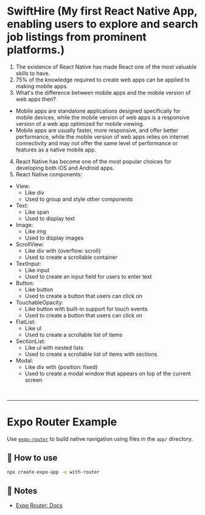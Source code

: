 # SwiftHire (My first React Native App, enabling users to explore and search job listings from prominent platforms.)

1. The existence of React Native has made React one of the most valuable skills to have.
2. 75% of the knowledge required to create web apps can be applied to making mobile apps.
3. What's the difference between mobile apps and the mobile version of web apps then?
- Mobile apps are standalone applications designed specifically for mobile devices, while the mobile version of web apps is a responsive version of a web app optimized for mobile viewing.
- Mobile apps are usually faster, more responsive, and offer better performance, while the mobile version of web apps relies on internet connectivity and may not offer the same level of performance or features as a native mobile app.
4. React Native has become one of the most popular choices for developing both iOS and Android apps.
5. React Native components:
- View:
  - Like div
  - Used to group and style other components
- Text:
  - Like span
  - Used to display text
- Image:
  - Like img
  - Used to display images
- ScrollView:
  - Like div with {overflow: scroll}
  - Used to create a scrollable container
- TextInput:
  - Like input
  - Used to create an input field for users to enter text
- Button:
  - Like button
  - Used to create a button that users can click on
- TouchableOpacity:
  - Like button with built-in support for touch events
  - Used to create a button that users can click on
- FlatList:
  - Like ul
  - Used to create a scrollable list of items
- SectionList:
  - Like ul with nested lists
  - Used to create a scrollable list of items with sections
- Modal:
  - Like div with {position: fixed}
  - Used to create a modal window that appears on top of the current screen



<br />

----------------------------------


# Expo Router Example

Use [`expo-router`](https://docs.expo.dev/router/introduction/) to build native navigation using files in the `app/` directory.

## 🚀 How to use

```sh
npx create-expo-app -e with-router
```

## 📝 Notes

- [Expo Router: Docs](https://docs.expo.dev/router/introduction/)

